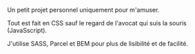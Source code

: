 Un petit projet personnel uniquement pour m'amuser.

Tout est fait en CSS sauf le regard de l'avocat qui suis la souris (JavaSscript).

J'utilise SASS, Parcel et BEM pour plus de lisibilité et de facilité.
